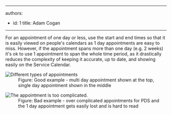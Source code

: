 

---
authors:
  - id: 1
    title: Adam Cogan
---




<span class='intro'> <p>
          For an appointment of one day or less, use the start and end times so that it is
          easily viewed on people's calendars as 1 day appointments are easy to miss. However,
          if the appointment spans more than one day (e.g. 2 weeks) it's ok to use 1 appointment
          to span the whole time period, as it drastically reduces the complexity of keeping
          it accurate, up to date, and showing easily on the Service Calendar.</p> </span>

<dl class="goodImage">
          <dt>
            <img src="/Communication/RulesToBetterCRMForUsers/PublishingImages/OverComplicatedAppointment.jpg" alt="Different types of appointments" /></dt>
          <dd>
            Figure&#58; Good example - multi day appointment shown at the top, single day appointment
            shown in the middle
          </dd>
        </dl>
        <dl class="badImage">
          <dt>
            <img src="/Communication/RulesToBetterCRMForUsers/PublishingImages/TypesOfAppointments.jpg" alt="The appointment is too complicated." /></dt>
          <dd>
            Figure&#58; Bad example - over complicated appointments for PDS and the 1 day appointment
            gets easily lost and is hard to read
          </dd>
        </dl>


